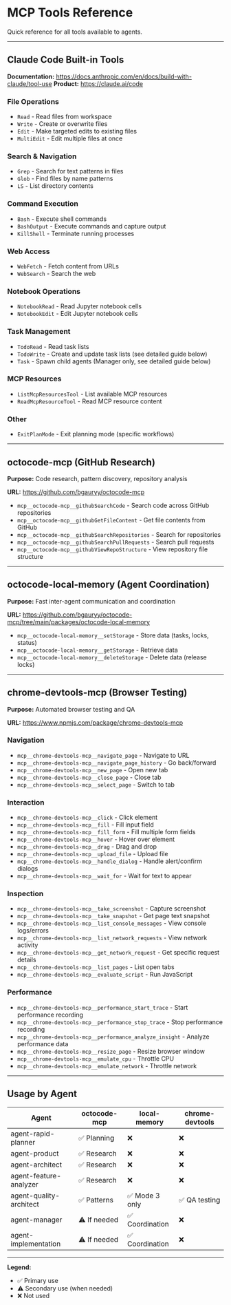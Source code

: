 # MCP Tools Reference

Quick reference for all tools available to agents.

---

## Claude Code Built-in Tools

**Documentation:** https://docs.anthropic.com/en/docs/build-with-claude/tool-use
**Product:** https://claude.ai/code

### File Operations
- `Read` - Read files from workspace
- `Write` - Create or overwrite files
- `Edit` - Make targeted edits to existing files
- `MultiEdit` - Edit multiple files at once

### Search & Navigation
- `Grep` - Search for text patterns in files
- `Glob` - Find files by name patterns
- `LS` - List directory contents

### Command Execution
- `Bash` - Execute shell commands
- `BashOutput` - Execute commands and capture output
- `KillShell` - Terminate running processes

### Web Access
- `WebFetch` - Fetch content from URLs
- `WebSearch` - Search the web

### Notebook Operations
- `NotebookRead` - Read Jupyter notebook cells
- `NotebookEdit` - Edit Jupyter notebook cells

### Task Management
- `TodoRead` - Read task lists
- `TodoWrite` - Create and update task lists (see detailed guide below)
- `Task` - Spawn child agents (Manager only, see detailed guide below)

### MCP Resources
- `ListMcpResourcesTool` - List available MCP resources
- `ReadMcpResourceTool` - Read MCP resource content

### Other
- `ExitPlanMode` - Exit planning mode (specific workflows)

---

## octocode-mcp (GitHub Research)

**Purpose:** Code research, pattern discovery, repository analysis

**URL:** https://github.com/bgauryy/octocode-mcp

- `mcp__octocode-mcp__githubSearchCode` - Search code across GitHub repositories
- `mcp__octocode-mcp__githubGetFileContent` - Get file contents from GitHub
- `mcp__octocode-mcp__githubSearchRepositories` - Search for repositories
- `mcp__octocode-mcp__githubSearchPullRequests` - Search pull requests
- `mcp__octocode-mcp__githubViewRepoStructure` - View repository file structure

---

## octocode-local-memory (Agent Coordination)

**Purpose:** Fast inter-agent communication and coordination

**URL:** https://github.com/bgauryy/octocode-mcp/tree/main/packages/octocode-local-memory

- `mcp__octocode-local-memory__setStorage` - Store data (tasks, locks, status)
- `mcp__octocode-local-memory__getStorage` - Retrieve data
- `mcp__octocode-local-memory__deleteStorage` - Delete data (release locks)

---

## chrome-devtools-mcp (Browser Testing)

**Purpose:** Automated browser testing and QA

**URL:** https://www.npmjs.com/package/chrome-devtools-mcp

### Navigation
- `mcp__chrome-devtools-mcp__navigate_page` - Navigate to URL
- `mcp__chrome-devtools-mcp__navigate_page_history` - Go back/forward
- `mcp__chrome-devtools-mcp__new_page` - Open new tab
- `mcp__chrome-devtools-mcp__close_page` - Close tab
- `mcp__chrome-devtools-mcp__select_page` - Switch to tab

### Interaction
- `mcp__chrome-devtools-mcp__click` - Click element
- `mcp__chrome-devtools-mcp__fill` - Fill input field
- `mcp__chrome-devtools-mcp__fill_form` - Fill multiple form fields
- `mcp__chrome-devtools-mcp__hover` - Hover over element
- `mcp__chrome-devtools-mcp__drag` - Drag and drop
- `mcp__chrome-devtools-mcp__upload_file` - Upload file
- `mcp__chrome-devtools-mcp__handle_dialog` - Handle alert/confirm dialogs
- `mcp__chrome-devtools-mcp__wait_for` - Wait for text to appear

### Inspection
- `mcp__chrome-devtools-mcp__take_screenshot` - Capture screenshot
- `mcp__chrome-devtools-mcp__take_snapshot` - Get page text snapshot
- `mcp__chrome-devtools-mcp__list_console_messages` - View console logs/errors
- `mcp__chrome-devtools-mcp__list_network_requests` - View network activity
- `mcp__chrome-devtools-mcp__get_network_request` - Get specific request details
- `mcp__chrome-devtools-mcp__list_pages` - List open tabs
- `mcp__chrome-devtools-mcp__evaluate_script` - Run JavaScript

### Performance
- `mcp__chrome-devtools-mcp__performance_start_trace` - Start performance recording
- `mcp__chrome-devtools-mcp__performance_stop_trace` - Stop performance recording
- `mcp__chrome-devtools-mcp__performance_analyze_insight` - Analyze performance data
- `mcp__chrome-devtools-mcp__resize_page` - Resize browser window
- `mcp__chrome-devtools-mcp__emulate_cpu` - Throttle CPU
- `mcp__chrome-devtools-mcp__emulate_network` - Throttle network

---

## Usage by Agent

| Agent | octocode-mcp | local-memory | chrome-devtools |
|-------|--------------|--------------|-----------------|
| agent-rapid-planner | ✅ Planning | ❌ | ❌ |
| agent-product | ✅ Research | ❌ | ❌ |
| agent-architect | ✅ Research | ❌ | ❌ |
| agent-feature-analyzer | ✅ Research | ❌ | ❌ |
| agent-quality-architect | ✅ Patterns | ✅ Mode 3 only | ✅ QA testing |
| agent-manager | ⚠️ If needed | ✅ Coordination | ❌ |
| agent-implementation | ⚠️ If needed | ✅ Coordination | ❌ |

---

**Legend:**
- ✅ Primary use
- ⚠️ Secondary use (when needed)
- ❌ Not used